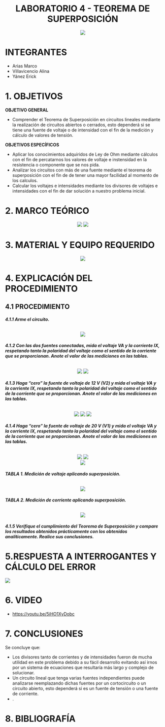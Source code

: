 <div align="center">

# LABORATORIO 4 - TEOREMA DE SUPERPOSICIÓN

![](https://github.com/erickyanez1/IMAGENES-DEBER-1/blob/main/espe.png) 

</div>

# **INTEGRANTES**

- Arias Marco
- Villavicencio Alina
- Yánez Erick


# **1. OBJETIVOS**

**OBJETIVO GENERAL**
  - Comprender el Teorema de Superposición en circuitos lineales mediante la realización de circuitos abiertos o cerrados, esto dependerá si se tiene una fuente de voltaje o de intensidad con el fin de la medición y cálculo de valores de tensión.
 
 **OBJETIVOS ESPECÍFICOS**
  - Aplicar los conocimientos adquiridos de Ley de Ohm mediante cálculos con el fin de percatarnos los valores de voltaje e instensidad en la resistencia o componente que se nos pida.
  - Analizar los circuitos con más de una fuente mediante el teorema de superposición con el fin de de tener una mayor facilidad al momento de los calculos.
  - Calcular los voltajes e intensidades mediante los divisores de voltajes e intensidades con el fin de dar solución a nuestro problema inicial.

# **2. MARCO TEÓRICO**

<div align="center">
  
![](https://github.com/erickyanez1/LAB4/blob/main/IMG/Marco_teorico_1.png)
![](https://github.com/erickyanez1/LAB4/blob/main/IMG/Marco_teorico_2.png)
  
</div>
  
# **3. MATERIAL Y EQUIPO REQUERIDO**

<div align="center">

![](https://github.com/erickyanez1/LAB4/blob/main/IMG/Materiales.png)
  
  

</div>

# **4. EXPLICACIÓN DEL PROCEDIMIENTO**

## **4.1 PROCEDIMIENTO**

###### **4.1.1 Arme el circuito.**

<div align="center">

![](https://github.com/erickyanez1/LAB4/blob/main/IMG/1.PNG)
  
  
 </div>

###### **4.1.2 Con las dos fuentes conectadas, mida el voltaje VA y la corriente IX, respetando tanto la polaridad del voltaje como el sentido de la corriente que se proporcionan. Anote el valor de las mediciones en las tablas.**

<div align="center">


![](https://github.com/erickyanez1/LAB4/blob/main/IMG/6.PNG)
![](https://github.com/erickyanez1/LAB4/blob/main/IMG/simulacion_total.PNG)
  
</div>

###### **4.1.3 Haga “cero” la fuente de voltaje de 12 V (V2) y mida el voltaje VA y la corriente IX, respetando tanto la polaridad del voltaje como el sentido de la corriente que se proporcionan. Anote el valor de las mediciones en las tablas.**

<div align="center">

![](https://github.com/erickyanez1/LAB4/blob/main/IMG/2.PNG)
![](https://github.com/erickyanez1/LAB4/blob/main/IMG/3.PNG)
![](https://github.com/erickyanez1/LAB4/blob/main/IMG/simulacion_izquierda.PNG)
  
</div>

###### **4.1.4 Haga “cero” la fuente de voltaje de 20 V (V1) y mida el voltaje VA y la corriente IX, respetando tanto la polaridad del voltaje como el sentido de la corriente que se proporcionan. Anote el valor de las mediciones en las tablas.**

<div align="center">

  
![](https://github.com/erickyanez1/LAB4/blob/main/IMG/4.PNG)
![](https://github.com/erickyanez1/LAB4/blob/main/IMG/5.PNG)  
![](https://github.com/erickyanez1/LAB4/blob/main/IMG/simulacion_derecha.PNG)  

</div>

###### **TABLA 1. Medición de voltaje aplicando superposición.**
<div align="center">


![](https://github.com/erickyanez1/LAB4/blob/main/IMG/tab1.PNG)

  

</div>


###### **TABLA 2. Medición de corriente aplicando superposición.**
<div align="center">

  

![](https://github.com/erickyanez1/LAB4/blob/main/IMG/tab2.PNG)
  

</div>

###### **4.1.5 Verifique el cumplimiento del Teorema de Superposición y compare los resultados obtenidos prácticamente con los obtenidos analíticamente. Realice sus conclusiones.**

#  5.RESPUESTA A INTERROGANTES Y CÁLCULO DEL ERROR

![](https://github.com/erickyanez1/LAB4/blob/main/IMG/Calculo_de_error.png)

# **6. VIDEO**

- https://youtu.be/5iHO1XyDobc

# **7. CONCLUSIONES**

Se concluye que:

- Los divisores tanto de corrientes y de intensidades fueron de mucha utilidad en este problema debido a su fácil desarrollo evitando así irnos por un sistema de ecuaciones que resultaría más largo y complejo de solucionar.
- Un circuito lineal que tenga varias fuentes independientes puede analizarse reemplazando dichas fuentes por un cortocircuito o un circuito abierto, esto dependerá si es un fuente de tensión o una fuente de corriente.
- .

# **8. BIBLIOGRAFÍA**

